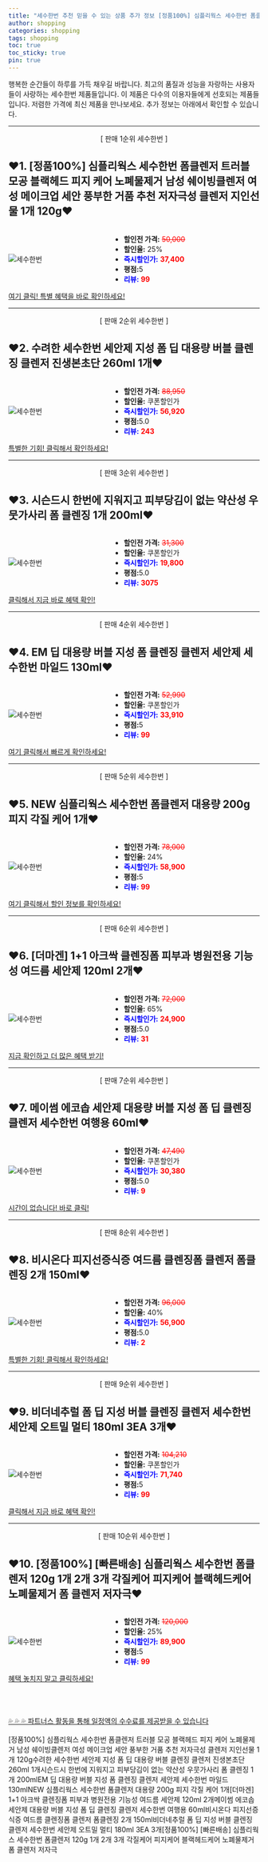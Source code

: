```yaml
---
title: "세수한번 추천 믿을 수 있는 상품 추가 정보 [정품100%] 심플리웍스 세수한번 폼클렌저 트러블"
author: shopping
categories: shopping
tags: shopping
toc: true
toc_sticky: true
pin: true
---
```

행복한 순간들이 하루를 가득 채우길 바랍니다. 최고의 품질과 성능을 자랑하는 사용자들이 사랑하는 세수한번 제품들입니다. 이 제품은 다수의 이용자들에게 선호되는 제품들입니다. 저렴한 가격에 최신 제품을 만나보세요. 추가 정보는 아래에서 확인할 수 있습니다.

---
<p class="toplist" style="margin: 0 auto; display: block; width: fit-content;">[ 판매 1순위 세수한번 ]</p>

<h2><strong>❤️1. [정품100%] 심플리웍스 세수한번 폼클렌저 트러블 모공 블랙헤드 피지 케어 노폐물제거 남성 쉐이빙클렌저 여성 메이크업 세안 풍부한 거품 추천 저자극성 클렌저 지인선물 1개 120g❤️</strong></h2>

<div style="display: flex; align-items: center;">
    <div style="flex: 0.4;">
        <img src="https://thumbnail10.coupangcdn.com/thumbnails/remote/230x230ex/image/vendor_inventory/13c8/259a87cb0f551607fe44ffc0639bce16c8239f19cb4007646aa7a04c57bc.png" alt="세수한번" style="max-width: 100%;">
    </div>
    <div style="flex: 0.6; margin-left: 10px;">
        <ul>
            <li><strong>할인전 가격:</strong> <del style="color: red;">50,000</del></li>
            <li><strong>할인율:</strong> 25%</li>
            <li><span style='color:blue'><strong>즉시할인가:</strong></span> <span style='color:red'><strong>37,400</strong></span></li>
            <li><strong>평점:</strong>5</li>
            <li><span style='color:blue'><strong>리뷰:</strong></span> <span style='color:red'><strong>99</strong></span></li>
        </ul>
    </div>
</div>
<div class="center">
    <a href="https://selin100587001.github.io?lptag=AF9450613&subid=githubio&pageKey=8006477508&traceid=V0-153&itemId=22317887171&vendorItemId=89363253653" class="myButton">
        여기 클릭! 특별 혜택을 바로 확인하세요!
    </a>
</div>


---
<p class="toplist" style="margin: 0 auto; display: block; width: fit-content;">[ 판매 2순위 세수한번 ]</p>

<h2><strong>❤️2. 수려한 세수한번 세안제 지성 폼 딥 대용량 버블 클렌징 클렌저 진생본초단 260ml 1개❤️</strong></h2>

<div style="display: flex; align-items: center;">
    <div style="flex: 0.4;">
        <img src="https://thumbnail7.coupangcdn.com/thumbnails/remote/230x230ex/image/vendor_inventory/293e/99b6e59bcc33f3e2c89dddbff663115d9d636f10f7e00429a6d1085ac000.jpg" alt="세수한번" style="max-width: 100%;">
    </div>
    <div style="flex: 0.6; margin-left: 10px;">
        <ul>
            <li><strong>할인전 가격:</strong> <del style="color: red;">88,950</del></li>
            <li><strong>할인율:</strong> 쿠폰할인가</li>
            <li><span style='color:blue'><strong>즉시할인가:</strong></span> <span style='color:red'><strong>56,920</strong></span></li>
            <li><strong>평점:</strong>5.0</li>
            <li><span style='color:blue'><strong>리뷰:</strong></span> <span style='color:red'><strong>243</strong></span></li>
        </ul>
    </div>
</div>
<div class="center">
    <a href="https://selin100587001.github.io?lptag=AF9450613&subid=githubio&pageKey=55395044&traceid=V0-153&itemId=19967825757&vendorItemId=87066404292" class="myButton">
        특별한 기회! 클릭해서 확인하세요!
    </a>
</div>


---
<p class="toplist" style="margin: 0 auto; display: block; width: fit-content;">[ 판매 3순위 세수한번 ]</p>

<h2><strong>❤️3. 시슨드시 한번에 지워지고 피부당김이 없는 약산성 우뭇가사리 폼 클렌징 1개 200ml❤️</strong></h2>

<div style="display: flex; align-items: center;">
    <div style="flex: 0.4;">
        <img src="https://thumbnail9.coupangcdn.com/thumbnails/remote/230x230ex/image/vendor_inventory/f4f7/e8201071631c39de433408dfe08bb04983da769d7faca98bc5b4e7edb779.png" alt="세수한번" style="max-width: 100%;">
    </div>
    <div style="flex: 0.6; margin-left: 10px;">
        <ul>
            <li><strong>할인전 가격:</strong> <del style="color: red;">31,300</del></li>
            <li><strong>할인율:</strong> 쿠폰할인가</li>
            <li><span style='color:blue'><strong>즉시할인가:</strong></span> <span style='color:red'><strong>19,800</strong></span></li>
            <li><strong>평점:</strong>5.0</li>
            <li><span style='color:blue'><strong>리뷰:</strong></span> <span style='color:red'><strong>3075</strong></span></li>
        </ul>
    </div>
</div>
<div class="center">
    <a href="https://selin100587001.github.io?lptag=AF9450613&subid=githubio&pageKey=6339605056&traceid=V0-153&itemId=13294240096&vendorItemId=80305139812" class="myButton">
        클릭해서 지금 바로 혜택 확인!
    </a>
</div>


---
<p class="toplist" style="margin: 0 auto; display: block; width: fit-content;">[ 판매 4순위 세수한번 ]</p>

<h2><strong>❤️4. EM 딥 대용량 버블 지성 폼 클렌징 클렌저 세안제 세수한번 마일드 130ml❤️</strong></h2>

<div style="display: flex; align-items: center;">
    <div style="flex: 0.4;">
        <img src="https://thumbnail8.coupangcdn.com/thumbnails/remote/230x230ex/image/vendor_inventory/f0fa/d851c230189fb2d4d3ded5cf373e5afac6b187dc01d86b907eebdc6e38c6.jpg" alt="세수한번" style="max-width: 100%;">
    </div>
    <div style="flex: 0.6; margin-left: 10px;">
        <ul>
            <li><strong>할인전 가격:</strong> <del style="color: red;">52,990</del></li>
            <li><strong>할인율:</strong> 쿠폰할인가</li>
            <li><span style='color:blue'><strong>즉시할인가:</strong></span> <span style='color:red'><strong>33,910</strong></span></li>
            <li><strong>평점:</strong>5</li>
            <li><span style='color:blue'><strong>리뷰:</strong></span> <span style='color:red'><strong>99</strong></span></li>
        </ul>
    </div>
</div>
<div class="center">
    <a href="https://selin100587001.github.io?lptag=AF9450613&subid=githubio&pageKey=7506087987&traceid=V0-153&itemId=19968006529&vendorItemId=87066579998" class="myButton">
        여기 클릭해서 빠르게 확인하세요!
    </a>
</div>


---
<p class="toplist" style="margin: 0 auto; display: block; width: fit-content;">[ 판매 5순위 세수한번 ]</p>

<h2><strong>❤️5. NEW 심플리웍스 세수한번 폼클렌저 대용량 200g 피지 각질 케어 1개❤️</strong></h2>

<div style="display: flex; align-items: center;">
    <div style="flex: 0.4;">
        <img src="https://thumbnail8.coupangcdn.com/thumbnails/remote/230x230ex/image/vendor_inventory/583a/b272e9c27fa9f3fde5e129013c52612ebd6c565fd87f6a0dcc438deccaa9.png" alt="세수한번" style="max-width: 100%;">
    </div>
    <div style="flex: 0.6; margin-left: 10px;">
        <ul>
            <li><strong>할인전 가격:</strong> <del style="color: red;">78,000</del></li>
            <li><strong>할인율:</strong> 24%</li>
            <li><span style='color:blue'><strong>즉시할인가:</strong></span> <span style='color:red'><strong>58,900</strong></span></li>
            <li><strong>평점:</strong>5</li>
            <li><span style='color:blue'><strong>리뷰:</strong></span> <span style='color:red'><strong>99</strong></span></li>
        </ul>
    </div>
</div>
<div class="center">
    <a href="https://selin100587001.github.io?lptag=AF9450613&subid=githubio&pageKey=8006477508&traceid=V0-153&itemId=18926016955&vendorItemId=86052979161" class="myButton">
        여기 클릭해서 할인 정보를 확인하세요!
    </a>
</div>


---
<p class="toplist" style="margin: 0 auto; display: block; width: fit-content;">[ 판매 6순위 세수한번 ]</p>

<h2><strong>❤️6. [더마겐] 1+1 아크싹 클렌징폼 피부과 병원전용 기능성 여드름 세안제 120ml 2개❤️</strong></h2>

<div style="display: flex; align-items: center;">
    <div style="flex: 0.4;">
        <img src="https://thumbnail9.coupangcdn.com/thumbnails/remote/230x230ex/image/vendor_inventory/fd19/3a2db73a095619a9b25c117db0ce2637ccdd5fbea2a3f9a2e3c2783b04b8.jpg" alt="세수한번" style="max-width: 100%;">
    </div>
    <div style="flex: 0.6; margin-left: 10px;">
        <ul>
            <li><strong>할인전 가격:</strong> <del style="color: red;">72,000</del></li>
            <li><strong>할인율:</strong> 65%</li>
            <li><span style='color:blue'><strong>즉시할인가:</strong></span> <span style='color:red'><strong>24,900</strong></span></li>
            <li><strong>평점:</strong>5.0</li>
            <li><span style='color:blue'><strong>리뷰:</strong></span> <span style='color:red'><strong>31</strong></span></li>
        </ul>
    </div>
</div>
<div class="center">
    <a href="https://selin100587001.github.io?lptag=AF9450613&subid=githubio&pageKey=7115840004&traceid=V0-153&itemId=23015951993&vendorItemId=90049768755" class="myButton">
        지금 확인하고 더 많은 혜택 받기!
    </a>
</div>


---
<p class="toplist" style="margin: 0 auto; display: block; width: fit-content;">[ 판매 7순위 세수한번 ]</p>

<h2><strong>❤️7. 메이썸 에코솝 세안제 대용량 버블 지성 폼 딥 클렌징 클렌저 세수한번 여행용 60ml❤️</strong></h2>

<div style="display: flex; align-items: center;">
    <div style="flex: 0.4;">
        <img src="https://thumbnail8.coupangcdn.com/thumbnails/remote/230x230ex/image/vendor_inventory/c7c1/d3feeb66f7321fb06114202f1c25d2d70fffe84f9ffdf0a6ebf9205b9d9c.jpg" alt="세수한번" style="max-width: 100%;">
    </div>
    <div style="flex: 0.6; margin-left: 10px;">
        <ul>
            <li><strong>할인전 가격:</strong> <del style="color: red;">47,490</del></li>
            <li><strong>할인율:</strong> 쿠폰할인가</li>
            <li><span style='color:blue'><strong>즉시할인가:</strong></span> <span style='color:red'><strong>30,380</strong></span></li>
            <li><strong>평점:</strong>5.0</li>
            <li><span style='color:blue'><strong>리뷰:</strong></span> <span style='color:red'><strong>9</strong></span></li>
        </ul>
    </div>
</div>
<div class="center">
    <a href="https://selin100587001.github.io?lptag=AF9450613&subid=githubio&pageKey=8068391384&traceid=V0-153&itemId=19967807826&vendorItemId=87066386673" class="myButton">
        시간이 없습니다! 바로 클릭!
    </a>
</div>


---
<p class="toplist" style="margin: 0 auto; display: block; width: fit-content;">[ 판매 8순위 세수한번 ]</p>

<h2><strong>❤️8. 비시온다 피지선증식증 여드름 클렌징폼 클렌저 폼클렌징 2개 150ml❤️</strong></h2>

<div style="display: flex; align-items: center;">
    <div style="flex: 0.4;">
        <img src="https://thumbnail6.coupangcdn.com/thumbnails/remote/230x230ex/image/vendor_inventory/5a1c/c8838bf51237bce79354c5cf40f4305f1c0a9f066bc9749e882b7cfa4c97.jpg" alt="세수한번" style="max-width: 100%;">
    </div>
    <div style="flex: 0.6; margin-left: 10px;">
        <ul>
            <li><strong>할인전 가격:</strong> <del style="color: red;">96,000</del></li>
            <li><strong>할인율:</strong> 40%</li>
            <li><span style='color:blue'><strong>즉시할인가:</strong></span> <span style='color:red'><strong>56,900</strong></span></li>
            <li><strong>평점:</strong>5.0</li>
            <li><span style='color:blue'><strong>리뷰:</strong></span> <span style='color:red'><strong>2</strong></span></li>
        </ul>
    </div>
</div>
<div class="center">
    <a href="https://selin100587001.github.io?lptag=AF9450613&subid=githubio&pageKey=8220465740&traceid=V0-153&itemId=23625765930&vendorItemId=90651292363" class="myButton">
        특별한 기회! 클릭해서 확인하세요!
    </a>
</div>


---
<p class="toplist" style="margin: 0 auto; display: block; width: fit-content;">[ 판매 9순위 세수한번 ]</p>

<h2><strong>❤️9. 비더네추럴 폼 딥 지성 버블 클렌징 클렌저 세수한번 세안제 오트밀 멀티 180ml 3EA 3개❤️</strong></h2>

<div style="display: flex; align-items: center;">
    <div style="flex: 0.4;">
        <img src="https://thumbnail9.coupangcdn.com/thumbnails/remote/230x230ex/image/vendor_inventory/c770/fd124f3616d0f5521ffcd4c3214109b9415d082308c759b73f12a3ecb633.png" alt="세수한번" style="max-width: 100%;">
    </div>
    <div style="flex: 0.6; margin-left: 10px;">
        <ul>
            <li><strong>할인전 가격:</strong> <del style="color: red;">104,210</del></li>
            <li><strong>할인율:</strong> 쿠폰할인가</li>
            <li><span style='color:blue'><strong>즉시할인가:</strong></span> <span style='color:red'><strong>71,740</strong></span></li>
            <li><strong>평점:</strong>5</li>
            <li><span style='color:blue'><strong>리뷰:</strong></span> <span style='color:red'><strong>99</strong></span></li>
        </ul>
    </div>
</div>
<div class="center">
    <a href="https://selin100587001.github.io?lptag=AF9450613&subid=githubio&pageKey=7737053355&traceid=V0-153&itemId=20806304710&vendorItemId=87875354779" class="myButton">
        클릭해서 지금 바로 혜택 확인!
    </a>
</div>


---
<p class="toplist" style="margin: 0 auto; display: block; width: fit-content;">[ 판매 10순위 세수한번 ]</p>

<h2><strong>❤️10. [정품100%] [빠른배송] 심플리웍스 세수한번 폼클렌저 120g 1개 2개 3개 각질케어 피지케어 블랙헤드케어 노폐물제거 폼 클렌저 저자극❤️</strong></h2>

<div style="display: flex; align-items: center;">
    <div style="flex: 0.4;">
        <img src="https://thumbnail7.coupangcdn.com/thumbnails/remote/230x230ex/image/vendor_inventory/690d/22b47b3e578a72bc937c161d25727228b35c5ffb4707ac3de3e1082c500c.png" alt="세수한번" style="max-width: 100%;">
    </div>
    <div style="flex: 0.6; margin-left: 10px;">
        <ul>
            <li><strong>할인전 가격:</strong> <del style="color: red;">120,000</del></li>
            <li><strong>할인율:</strong> 25%</li>
            <li><span style='color:blue'><strong>즉시할인가:</strong></span> <span style='color:red'><strong>89,900</strong></span></li>
            <li><strong>평점:</strong>5</li>
            <li><span style='color:blue'><strong>리뷰:</strong></span> <span style='color:red'><strong>99</strong></span></li>
        </ul>
    </div>
</div>
<div class="center">
    <a href="https://selin100587001.github.io?lptag=AF9450613&subid=githubio&pageKey=8006477508&traceid=V0-153&itemId=20852278435&vendorItemId=87919812211" class="myButton">
        혜택 놓치지 말고 클릭하세요!
    </a>
</div>

<br><br><br>[💦 💦 💦 파트너스 활동을 통해 일정액의 수수료를 제공받을 수 있습니다](https://link.coupang.com/a/bcpT2c)<br><br>[정품100%] 심플리웍스 세수한번 폼클렌저 트러블 모공 블랙헤드 피지 케어 노폐물제거 남성 쉐이빙클렌저 여성 메이크업 세안 풍부한 거품 추천 저자극성 클렌저 지인선물 1개 120g수려한 세수한번 세안제 지성 폼 딥 대용량 버블 클렌징 클렌저 진생본초단 260ml 1개시슨드시 한번에 지워지고 피부당김이 없는 약산성 우뭇가사리 폼 클렌징 1개 200mlEM 딥 대용량 버블 지성 폼 클렌징 클렌저 세안제 세수한번 마일드 130mlNEW 심플리웍스 세수한번 폼클렌저 대용량 200g 피지 각질 케어 1개[더마겐] 1+1 아크싹 클렌징폼 피부과 병원전용 기능성 여드름 세안제 120ml 2개메이썸 에코솝 세안제 대용량 버블 지성 폼 딥 클렌징 클렌저 세수한번 여행용 60ml비시온다 피지선증식증 여드름 클렌징폼 클렌저 폼클렌징 2개 150ml비더네추럴 폼 딥 지성 버블 클렌징 클렌저 세수한번 세안제 오트밀 멀티 180ml 3EA 3개[정품100%] [빠른배송] 심플리웍스 세수한번 폼클렌저 120g 1개 2개 3개 각질케어 피지케어 블랙헤드케어 노폐물제거 폼 클렌저 저자극